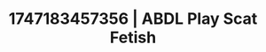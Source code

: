 ---
categories:
- Soft lighting seduction
- Sex Olympics
- Lactation play
- After dark play
- Public flashing
image: /assets/images/1747183457356.jpg
layout: post
seo:
  description: Featured content with high-quality ABDL Play, Scat Fetish. HD images
    available.
  keywords: ABDL Play, Scat Fetish
  og_image: /assets/images/1747183457356.jpg
  schema_type: VisualArtwork
tags:
- ABDL Play
- Scat Fetish
- '#1747183457356'
title: 1747183457356 | ABDL Play Scat Fetish
---